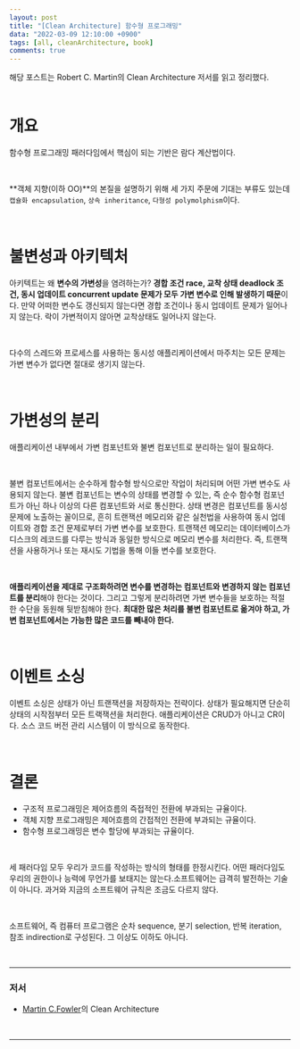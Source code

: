 ```yaml
---
layout: post
title: "[Clean Architecture] 함수형 프로그래밍"
data: "2022-03-09 12:10:00 +0900"
tags: [all, cleanArchitecture, book]
comments: true
---
```


해당 포스트는 Robert C. Martin의 Clean Architecture 저서를 읽고 정리했다.
<br>
<br>

# 개요

함수형 프로그래밍 패러다임에서 핵심이 되는 기반은 람다 계산법이다.

<br>

**객체 지향(이하 OO)**의 본질을 설명하기 위해 세 가지 주문에 기대는 부류도 있는데 `캡슐화 encapsulation`, `상속 inheritance`, `다형성 polymolphism`이다.

<br>

# 불변성과 아키텍처

아키텍트는 왜 **변수의 가변성**을 염려하는가? **경합 조건 race, 교착 상태 deadlock 조건, 동시 업데이트 concurrent update 문제가 모두 가변 변수로 인해 발생하기 때문**이다. 만약 어떠한 변수도 갱신되지 않는다면 경합 조건이나 동시 업데이트 문제가 일어나지 않는다. 락이 가변적이지 않아면 교착상태도 일어나지 않는다.

<br>

다수의 스레드와 프로세스를 사용하는 동시성 애플리케이션에서 마주치는 모든 문제는 가변 변수가 없다면 절대로 생기지 않는다.

<br>

# 가변성의 분리

애플리케이션 내부에서 가변 컴포넌트와 불변 컴포넌트로 분리하는 일이 필요하다.

<br>

불변 컴포넌트에서는 순수하게 함수형 방식으로만 작업이 처리되며 어떤 가변 변수도 사용되지 않는다. 불변 컴포넌트는 변수의 상태를 변경할 수 있는, 즉 순수 함수형 컴포넌트가 아닌 하나 이상의 다른 컴포넌트와 서로 통신한다. 상태 변경은 컴포넌트를 동시성 문제에 노출하는 꼴이므로, 흔히 트랜잭션 메모리와 같은 실천법을 사용하여 동시 업데이트와 경합 조건 문제로부터 가변 변수를 보호한다. 트랜잭션 메모리는 데이터베이스가 디스크의 레코드를 다루는 방식과 동일한 방식으로 메모리 변수를 처리한다. 즉, 트랜잭션을 사용하거나 또는 재시도 기법을 통해 이들 변수를 보호한다.

<br>

**애플리케이션을 제대로 구조화하려면 변수를 변경하는 컴포넌트와 변경하지 않는 컴포넌트를 분리**해야 한다는 것이다. 그리고 그렇게 분리하려면 가변 변수들을 보호하는 적절한 수단을 동원해 뒷받침해야 한다. **최대한 많은 처리를 불변 컴포넌트로 옮겨야 하고, 가변 컴포넌트에서는 가능한 많은 코드를 빼내야 한다.**

<br>

# 이벤트 소싱

이벤트 소싱은 상태가 아닌 트랜잭션을 저장하자는 전략이다. 상태가 필요해지면 단순히 상태의 시작점부터 모든 트랙잭션을 처리한다. 애플리케이션은 CRUD가 아니고 CR이다. 소스 코드 버전 관리 시스템이 이 방식으로 동작한다.

<br>

# 결론

- 구조적 프로그래밍은 제어흐름의 즉접적인 전환에 부과되는 규율이다.
- 객체 지향 프로그래밍은 제어흐름의 간접적인 전환에 부과되는 규율이다.
- 함수형 프로그래밍은 변수 할당에 부과되는 규율이다.

<br>

세 패러다임 모두 우리가 코드를 작성하는 방식의 형태를 한정시킨다. 어떤 패러다임도 우리의 권한이나 능력에 무언가를 보태지는 않는다.소프트웨어는 급격히 발전하는 기술이 아니다. 과거와 지금의 소프트웨어 규칙은 조금도 다르지 않다.

<br>

소프트웨어, 즉 컴퓨터 프로그램은 순차 sequence, 분기 selection, 반복 iteration, 참조 indirection로 구성된다. 그 이상도 이하도 아니다.

<br>

---

### 저서

- <a href="https://martinfowler.com" target="_blank">Martin C.Fowler</a>의 Clean Architecture

<br>

---
